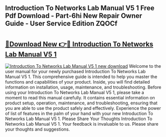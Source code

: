 ## Introduction To Networks Lab Manual V5 1 Free Pdf Download - Part-6hi New Repair Owner Guide - User Service Edition ZQOCf

# <h2><a href="http://bc11712.oget.top/?id=Introduction+To+Networks+Lab+Manual+V5+1">🔗Download New 👉🔴 Introduction To Networks Lab Manual V5 1</a></h2>

[![Introduction To Networks Lab Manual V5 1 new download](https://i.imgur.com/5g1atiW.png)](http://bc11712.oget.top/?id=Introduction+To+Networks+Lab+Manual+V5+1)
Welcome to the user manual for your newly purchased Introduction To Networks Lab Manual V5 1. This comprehensive guide is intended to help you master the functions and capabilities of your product. Inside, you will find detailed information on installation, usage, maintenance, and troubleshooting. Before using your Introduction To Networks Lab Manual V5 1, please take a moment to read this manual carefully. It contains essential information on product setup, operation, maintenance, and troubleshooting, ensuring that you are able to use the product safely and effectively. Experience the power of list of features in the palm of your hand with your new Introduction To Networks Lab Manual V5 1. Please Share Your Thoughts Introduction To Networks Lab Manual V5 1. Your feedback is invaluable to us. Please share your thoughts and suggestions.
